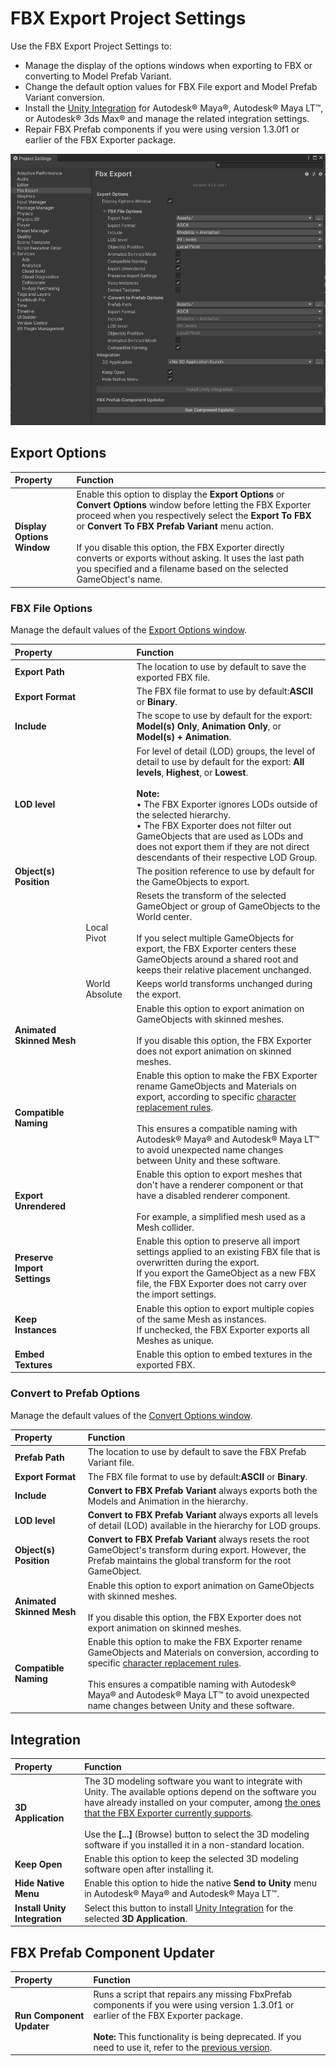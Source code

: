 # FBX Export Project Settings

Use the FBX Export Project Settings to:
* Manage the display of the options windows when exporting to FBX or converting to Model Prefab Variant.
* Change the default option values for FBX File export and Model Prefab Variant conversion.
* Install the [Unity Integration](integration.md) for Autodesk® Maya®, Autodesk® Maya LT™, or Autodesk® 3ds Max® and manage the related integration settings.
* Repair FBX Prefab components if you were using version 1.3.0f1 or earlier of the FBX Exporter package.

![](images/FBXExporter_FBXExportSettingsWindow.png)

<a name="FBXSettings"></a>

## Export Options

| Property | Function |
| :------- | :------- |
| **Display Options Window** | Enable this option to display the **Export Options** or **Convert Options** window before letting the FBX Exporter proceed when you respectively select the **Export To FBX** or **Convert To FBX Prefab Variant** menu action.<br /><br />If you disable this option, the FBX Exporter directly converts or exports without asking. It uses the last path you specified and a filename based on the selected GameObject's name. |

### FBX File Options

Manage the default values of the [Export Options window](ref-export-options.md).

| Property  |  | Function |
| :-------  | :------- | :------- |
| **Export Path**  |  | The location to use by default to save the exported FBX file. |
| **Export Format**  |  | The FBX file format to use by default:**ASCII** or **Binary**. |
| **Include**  |  | The scope to use by default for the export: **Model(s) Only**, **Animation Only**, or **Model(s) + Animation**. |
| **LOD level**  |  | For level of detail (LOD) groups, the level of detail to use by default for the export: **All levels**, **Highest**, or **Lowest**. <br/><br/>**Note:**<br/> • The FBX Exporter ignores LODs outside of the selected hierarchy.<br/> • The FBX Exporter does not filter out GameObjects that are used as LODs and does not export them if they are not direct descendants of their respective LOD Group. |
| **Object(s) Position**  |  | The position reference to use by default for the GameObjects to export.  |
|  | Local Pivot | Resets the transform of the selected GameObject or group of GameObjects to the World center.<br/><br/>If you select multiple GameObjects for export, the FBX Exporter centers these GameObjects around a shared root and keeps their relative placement unchanged. |
|  | World Absolute | Keeps world transforms unchanged during the export. |
| **Animated Skinned Mesh**  |  | Enable this option to export animation on GameObjects with skinned meshes.<br/><br/>If you disable this option, the FBX Exporter does not export animation on skinned meshes. |
| **Compatible Naming**  |  | Enable this option to make the FBX Exporter rename GameObjects and Materials on export, according to specific [character replacement rules](features-behaviors-compatible-naming.md).<br /><br />This ensures a compatible naming with Autodesk® Maya® and Autodesk® Maya LT™ to avoid unexpected name changes between Unity and these software. |
| **Export Unrendered**  |  | Enable this option to export meshes that don't have a renderer component or that have a disabled renderer component.<br/><br/>For example, a simplified mesh used as a Mesh collider. |
|**Preserve Import Settings**  |  | Enable this option to preserve all import settings applied to an existing FBX file that is overwritten during the export.<br/>If you export the GameObject as a new FBX file, the FBX Exporter does not carry over the import settings. |
| **Keep Instances** | | Enable this option to export multiple copies of the same Mesh as instances.<br/>If unchecked, the FBX Exporter exports all Meshes as unique. |
| **Embed Textures** | | Enable this option to embed textures in the exported FBX. |

### Convert to Prefab Options

Manage the default values of the [Convert Options window](ref-convert-options.md).

| Property | Function |
| :--- | :--- |
| **Prefab Path** | The location to use by default to save the FBX Prefab Variant file. |
| **Export Format** | The FBX file format to use by default:**ASCII** or **Binary**. |
| **Include** | **Convert to FBX Prefab Variant** always exports both the Models and Animation in the hierarchy. |
| **LOD level** | **Convert to FBX Prefab Variant** always exports all levels of detail (LOD) available in the hierarchy for LOD groups. |
| **Object(s) Position** | **Convert to FBX Prefab Variant** always resets the root GameObject's transform during export. However, the Prefab maintains the global transform for the root GameObject. |
| **Animated Skinned Mesh** | Enable this option to export animation on GameObjects with skinned meshes.<br/><br/>If you disable this option, the FBX Exporter does not export animation on skinned meshes. |
| **Compatible Naming** | Enable this option to make the FBX Exporter rename GameObjects and Materials on conversion, according to specific [character replacement rules](features-behaviors-compatible-naming.md).<br /><br />This ensures a compatible naming with Autodesk® Maya® and Autodesk® Maya LT™ to avoid unexpected name changes between Unity and these software. |

## Integration

| Property | Function |
| :------- | :------- |
| **3D Application** | The 3D modeling software you want to integrate with Unity. The available options depend on the software you have already installed on your computer, among [the ones that the FBX Exporter currently supports](installation.md).<br/><br/>Use the **[...]** (Browse) button to select the 3D modeling software if you installed it in a non-standard location. |
| **Keep Open** | Enable this option to keep the selected 3D modeling software open after installing it. |
| **Hide Native Menu** | Enable this option to hide the native **Send to Unity** menu in Autodesk® Maya® and Autodesk® Maya LT™. |
| **Install Unity Integration** | Select this button to install [Unity Integration](integration.md) for the selected **3D Application**. |

## FBX Prefab Component Updater

| Property | Function |
| :------- | :------- |
| **Run Component Updater** | Runs a script that repairs any missing FbxPrefab components if you were using version 1.3.0f1 or earlier of the FBX Exporter package.<br /><br />**Note:** This functionality is being deprecated. If you need to use it, refer to the [previous version](https://docs.unity3d.com/Packages/com.unity.formats.fbx@4.2/manual/assetstoreUpgrade.html). |
